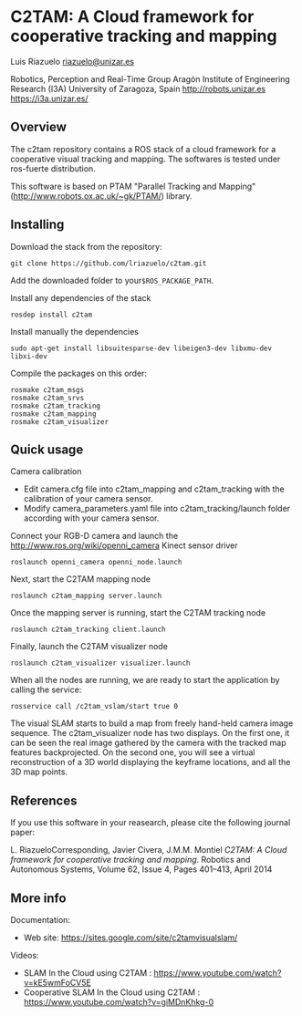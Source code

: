 C2TAM: A Cloud framework for cooperative tracking and mapping
===================================

Luis Riazuelo
<riazuelo@unizar.es>

Robotics, Perception and Real-Time Group
Aragón Institute of Engineering Research (I3A)
University of Zaragoza, Spain
<http://robots.unizar.es>
<https://i3a.unizar.es/‎>

Overview
-----------------------------------

The c2tam repository contains a ROS stack of a cloud framework for a cooperative visual tracking and mapping. The softwares is tested under ros-fuerte distribution.

This software is based on PTAM "Parallel Tracking and Mapping" (http://www.robots.ox.ac.uk/~gk/PTAM/) library.

Installing
-----------------------------------

Download the stack from the repository:

    git clone https://github.com/lriazuelo/c2tam.git

Add the downloaded folder to your`$ROS_PACKAGE_PATH`.

Install any dependencies of the stack

	rosdep install c2tam

Install manually the dependencies

	sudo apt-get install libsuitesparse-dev libeigen3-dev libxmu-dev libxi-dev

Compile the packages on this order:

	rosmake c2tam_msgs
	rosmake c2tam_srvs
	rosmake c2tam_tracking
	rosmake c2tam_mapping
	rosmake c2tam_visualizer

Quick usage
-----------------------------------

Camera calibration

 * Edit camera.cfg file into c2tam_mapping and c2tam_tracking with the calibration of your camera sensor.
 * Modify camera_parameters.yaml file into c2tam_tracking/launch folder according with your camera sensor.

Connect your RGB-D camera and launch the <http://www.ros.org/wiki/openni_camera> Kinect sensor driver

	roslaunch openni_camera openni_node.launch

Next, start the C2TAM mapping node

	roslaunch c2tam_mapping server.launch

Once the mapping server is running, start the C2TAM tracking node

	roslaunch c2tam_tracking client.launch

Finally, launch the C2TAM visualizer node

	roslaunch c2tam_visualizer visualizer.launch

When all the nodes are running, we are ready to start the application by calling the service:

	rosservice call /c2tam_vslam/start true 0

The visual SLAM starts to build a map from freely hand-held camera image sequence. The c2tam_visualizer node has two displays. On the first one, it can be seen the real image gathered by the camera with the tracked map features backprojected. On the second one, you will see a virtual reconstruction of a 3D world displaying the keyframe locations, and all the 3D map points.

References
-----------------------------------

If you use this software in your reasearch, please cite the following journal paper:

L. RiazueloCorresponding, Javier Civera, J.M.M. Montiel
*C2TAM: A Cloud framework for cooperative tracking and mapping*.
Robotics and Autonomous Systems, Volume 62, Issue 4, Pages 401–413, April 2014

More info
-----------------------------------

Documentation:

 * Web site: https://sites.google.com/site/c2tamvisualslam/

Videos:

 * SLAM In the Cloud using C2TAM : https://www.youtube.com/watch?v=kE5wmFoCV5E
 * Cooperative SLAM In the Cloud using C2TAM : https://www.youtube.com/watch?v=giMDnKhkg-0

